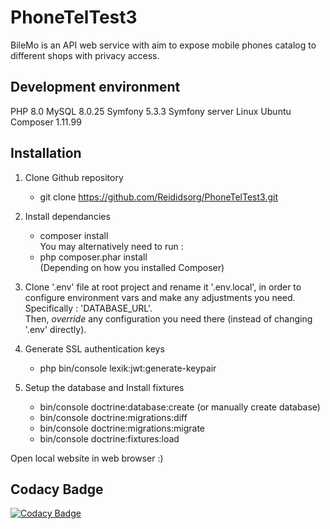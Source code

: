 # PhoneTelTest3

BileMo is an API web service with aim to expose mobile phones catalog to different shops with privacy access.

## Development environment
PHP 8.0
MySQL 8.0.25
Symfony 5.3.3
Symfony server
Linux Ubuntu
Composer 1.11.99

## Installation

1. Clone Github repository
    - git clone https://github.com/Reididsorg/PhoneTelTest3.git

2. Install dependancies
    - composer install  
    You may alternatively need to run :
    - php composer.phar install  
    (Depending on how you installed Composer)

3. Clone '.env' file at root project and rename it '.env.local', in order to configure environment vars and make any adjustments you need.   
   Specifically : 'DATABASE_URL'.  
   Then, *override* any configuration you need there (instead of changing '.env' directly).
   
4. Generate SSL authentication keys
     - php bin/console lexik:jwt:generate-keypair

5. Setup the database and Install fixtures
    - bin/console doctrine:database:create (or manually create database)
    - bin/console doctrine:migrations:diff
    - bin/console doctrine:migrations:migrate
    - bin/console doctrine:fixtures:load

Open local website in web browser :)

## Codacy Badge
[![Codacy Badge](https://app.codacy.com/project/badge/Grade/38ad940a7d2d467bb18fbe3ad77127cc)](https://www.codacy.com/gh/Reididsorg/PhoneTelTest3/dashboard?utm_source=github.com&amp;utm_medium=referral&amp;utm_content=Reididsorg/PhoneTelTest3&amp;utm_campaign=Badge_Grade)
